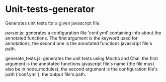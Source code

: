 # Unit-tests-generator

Generates unit tests for a given javascript file.

parser.js: generates a configuration file 'conf.yml' containing info about the annotated functions.
           The first argument is the keyword used for annotations, the second one is the annotated functions javascript file's path.
           
generate_tests.js: generates the unit tests using Mocha and Chai.
                   the first argument is the annotated functions javascript file's name (the file must also be in node_modules),
                   the second argument is the configuration file's path ('conf.yml'),
                   the output file's path.
